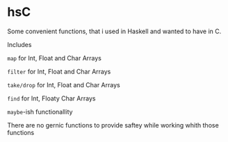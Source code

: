 # hsC

Some convenient functions, that i used in Haskell and wanted to have in C.

Includes

```map``` for Int, Float and Char Arrays

```filter``` for Int, Float and Char Arrays

```take/drop``` for Int, Float and Char Arrays

```find``` for Int, Floaty Char Arrays

```maybe```-ish functionallity

There are no gernic functions to provide saftey while working whith those functions
